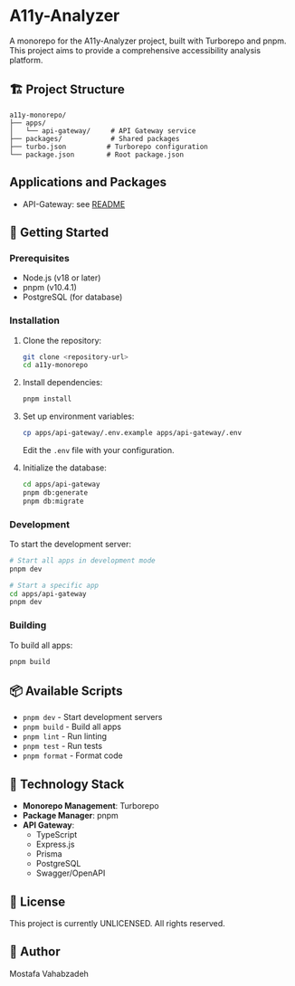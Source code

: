 # A11y-Analyzer

A monorepo for the A11y-Analyzer project, built with Turborepo and pnpm. This project aims to provide a comprehensive accessibility analysis platform.

## 🏗️ Project Structure

```
a11y-monorepo/
├── apps/
│   └── api-gateway/     # API Gateway service
├── packages/            # Shared packages
├── turbo.json          # Turborepo configuration
└── package.json        # Root package.json
```

## Applications and Packages

- API-Gateway: see [README](./apps/api-gateway/README.md)

## 🚀 Getting Started

### Prerequisites

- Node.js (v18 or later)
- pnpm (v10.4.1)
- PostgreSQL (for database)

### Installation

1. Clone the repository:

   ```bash
   git clone <repository-url>
   cd a11y-monorepo
   ```

2. Install dependencies:

   ```bash
   pnpm install
   ```

3. Set up environment variables:

   ```bash
   cp apps/api-gateway/.env.example apps/api-gateway/.env
   ```

   Edit the `.env` file with your configuration.

4. Initialize the database:
   ```bash
   cd apps/api-gateway
   pnpm db:generate
   pnpm db:migrate
   ```

### Development

To start the development server:

```bash
# Start all apps in development mode
pnpm dev

# Start a specific app
cd apps/api-gateway
pnpm dev
```

### Building

To build all apps:

```bash
pnpm build
```

## 📦 Available Scripts

- `pnpm dev` - Start development servers
- `pnpm build` - Build all apps
- `pnpm lint` - Run linting
- `pnpm test` - Run tests
- `pnpm format` - Format code

## 🔧 Technology Stack

- **Monorepo Management**: Turborepo
- **Package Manager**: pnpm
- **API Gateway**:
  - TypeScript
  - Express.js
  - Prisma
  - PostgreSQL
  - Swagger/OpenAPI

## 📄 License

This project is currently UNLICENSED. All rights reserved.

## 👤 Author

Mostafa Vahabzadeh
